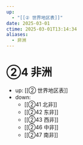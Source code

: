 ```yaml
---
up:
  - "[[② 世界地区表]]"
date: 2025-03-01
ctime: 2025-03-01T13:14:34
aliases:
  - 非洲
---
```


# ②4 非洲

- up: [[② 世界地区表]]
- down:	
	- [[②41 北非]]
	- [[②42 东非]]
	- [[②43 西非]]
	- [[②46 中非]]
	- [[②47 南非]]
	
